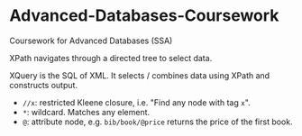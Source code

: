 # Advanced-Databases-Coursework
Coursework for Advanced Databases (SSA)

XPath navigates through a directed tree to select data.

XQuery is the SQL of XML. It selects / combines data using XPath and constructs output.

* `//x`: restricted Kleene closure, i.e. "Find any node with tag `x`".
* `*`: wildcard. Matches any element. 
* `@`: attribute node, e.g. `bib/book/@price` returns the price of the first book.